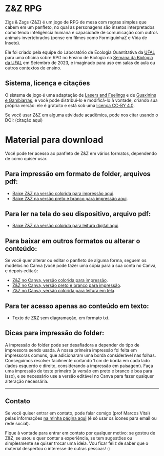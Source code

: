 # Z&Z RPG
Zigs & Zags (Z&Z) é um jogo de RPG de mesa com regras simples que cabem em um panfleto, no qual as personagens são insetos  interpretados como tendo inteligência humana e capacidade de comunicação com outros animais invertebrados (pense em filmes como FormiguinhaZ e Vida de Inseto).

Ele foi criado pela equipe do Laboratório de Ecologia Quantitativa da [UFAL](https://ufal.br) para uma oficina sobre RPG no Ensino de Biologia na [Semana da Biologia da UFAL](https://www.instagram.com/semabio_icbs/) em Setembro de 2023, e imaginado para uso em salas de aula ou outros contextos de ensino.

## Sistema, licença e citações
O sistema de jogo é uma adaptação de [Lasers and Feelings](http://www.onesevendesign.com/laserfeelings/) e de [Guaxinins e Gambiarras](https://guaxaverso.fandom.com/pt-br/wiki/Guaxinins_e_Gambiarras), e você pode distribuí-lo e modificá-lo à vontade, criando sua própria versão: ele é gratuito e está sob uma [licença CC-BY 4.0](https://creativecommons.org/licenses/by/4.0/deed.pt_BR).

Se você usar Z&Z em alguma atividade acadêmica, pode nos citar usando o DOI: (citação aqui)

# Material para download

Você pode ter acesso ao panfleto de Z&Z em vários formatos, dependendo de como quiser usar.

## Para impressão em formato de folder, arquivos pdf:

* [Baixe Z&Z na versão colorida para impressão aqui](https://github.com/marcosvital/Zigs-Zags-RPG/blob/main/arquivos/ZIGS%20%26%20ZAGS%20-%20vers%C3%A3o%2006-09-2023%20-%20para%20impress%C3%A3o%20em%20folder.pdf).
* [Baixe Z&Z na versão preto e branco para impressão aqui](https://github.com/marcosvital/Zigs-Zags-RPG/blob/main/arquivos/ZIGS%20%26%20ZAGS%20-%20p%26b%20-%20vers%C3%A3o%2006-09-2023%20-%20para%20impress%C3%A3o%20em%20folder.pdf).

## Para ler na tela do seu dispositivo, arquivo pdf:

* [Baixe Z&Z na versão colorida para leitura digital aqui](https://github.com/marcosvital/Zigs-Zags-RPG/blob/main/arquivos/ZIGS%20%26%20ZAGS%20-%20vers%C3%A3o%2006-09-2023%20-%20para%20leitura%20digital.pdf).

## Para baixar em outros formatos ou alterar o conteúdo:

Se você quer alterar ou editar o panfleto de alguma forma, seguem os modelos no Canva (você pode fazer uma cópia para a sua conta no Canva, e depois editar):

* [Z&Z no Canva, versão colorida para impressão](https://www.canva.com/design/DAFs81xb_6Y/TkUqVdD5_cxg2tQ4B_smaw/edit?utm_content=DAFs81xb_6Y&utm_campaign=designshare&utm_medium=link2&utm_source=sharebutton).
* [Z&Z no Canva, versão preto e branco para impressão](https://www.canva.com/design/DAFtJ_gEifo/_JsX_G595IpTdFVoER4vUg/edit?utm_content=DAFtJ_gEifo&utm_campaign=designshare&utm_medium=link2&utm_source=sharebutton).
* [Z&Z no Canva, versão colorida para leitura em tela](https://www.canva.com/design/DAFtrr8csCI/w0kZlZy8o6cstM6rSa4ijg/edit?utm_content=DAFtrr8csCI&utm_campaign=designshare&utm_medium=link2&utm_source=sharebutton).

## Para ter acesso apenas ao conteúdo em texto:

* Texto de Z&Z sem diagramação, em formato txt.

## Dicas para impressão do folder:

A impressão do folder pode ser desafiadora a depender do tipo de impressora sendo usada. A nossa primeira impressão foi feita em impressoras comuns, que adicionaram uma borda considerável nas folhas. Conseguimos resolver facilmente cortando 1 cm de borda em cada lado (lados esquerdo e direito, considerando a impressão em paisagem). Faça uma impressão de teste primeiro (a versão em preto e branco é boa para isso), e se necessário use a versão editável no Canva para fazer qualquer alteração necessária.

***

## Contato

Se você quiser entrar em contato, pode falar comigo (prof Marcos Vital) pelas informações [na minha página aqui](https://marcosvital.github.io) (é só usar os ícones para email ou rede social).

Fique à vontade para entrar em contato por qualquer motivo: se gostou de Z&Z, se usou e quer contar a experiência, se tem sugestões ou simplesmente se quiser trocar uma ideia. Vou ficar feliz de saber que o material despertou o interesse de outras pessoas! :)

